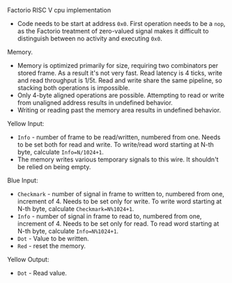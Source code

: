 Factorio RISC V cpu implementation

- Code needs to be start at address `0x0`. First operation needs to be a `nop`, as the Factorio treatment of zero-valued
  signal makes it difficult to distinguish between no activity and executing `0x0`.

Memory.

- Memory is optimized primarily for size, requiring two combinators per stored frame. As a result it's not very
  fast. Read latency is 4 ticks, write and read throughput is 1/5t. Read and write share the same pipeline, so stacking
  both operations is impossible.
- Only 4-byte aligned operations are possible. Attempting to read or write from unaligned address results in undefined behavior.
- Writing or reading past the memory area results in undefined behavior.
  

Yellow Input:

- `Info` - number of frame to be read/written, numbered from one. Needs to be set both for read and write. To write/read
  word starting at N-th byte, calculate `Info=N/1024+1`.
- The memory writes various temporary signals to this wire. It shouldn't be relied on being empty.   

Blue Input:

- `Checkmark` - number of signal in frame to written to, numbered from one, increment of 4. Needs to be set only for
  write. To write word starting at N-th byte, calculate `Checkmark=N%1024+1`.
- `Info` - number of signal in frame to read to, numbered from one, increment of 4. Needs to be set only for read. To
  read word starting at N-th byte, calculate `Info=N%1024+1`.
- `Dot` - Value to be written.
- `Red` - reset the memory.

Yellow Output:

- `Dot` - Read value.
